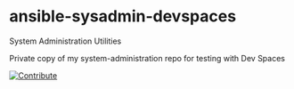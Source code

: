 # ansible-sysadmin-devspaces

System Administration Utilities

Private copy of my system-administration repo for testing with Dev Spaces

[![Contribute](https://www.eclipse.org/che/contribute.svg)](https://devspaces.apps.sno1.keyvan.home#https://github.com/scdaniels/ansible-sysadmin-devspaces)
